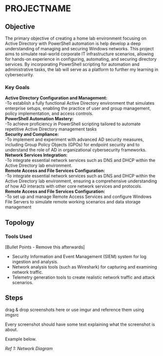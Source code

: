 # PROJECTNAME

## Objective

The primary objective of creating a home lab environment focusing on Active Directory with PowerShell automation is help develop a deep understanding of managing and securing Windows networks.  This project aims to simulate real-world corporate IT infrastructure scenarios, allowing for hands-on experience in configuring, automating, and securing directory services. By incorporating PowerShell scripting for automation and administrative tasks, the lab will serve as a platform to further my learning in cybersecurity.

### Key Goals

<strong>Active Directory Configuration and Management:</strong>
<br>-To establish a fully functional Active Directory environment that simulates enterprise setups, enabling the practice of user and group management, policy implementation, and access controls.
<br><strong>PowerShell Automation Mastery:</strong>
<br>-To achieve proficiency in PowerShell scripting tailored to automate repetitive Active Directory management tasks
<br><strong>Security and Compliance:</strong>
<br>-To implement and experiment with advanced AD security measures, including Group Policy Objects (GPOs) for endpoint security and to understand the role of AD in organizational cybersecurity frameworks.
<br><strong>Network Services Integration:</strong>
<br>-To integrate essential network services such as DNS and DHCP within the Active Directory lab environment.
<br><strong>Remote Access and File Services Configuration:</strong>
<br>-To integrate essential network services such as DNS and DHCP within the Active Directory lab environment, ensuring a comprehensive understanding of how AD interacts with other core network services and protocols.
<br><strong>Remote Access and File Services Configuration:</strong>
<br>-To set up and manage Remote Access Services and configure Windows File Servers to simulate remote working scenarios and data storage management

## Topology


### Tools Used
[Bullet Points - Remove this afterwards]

- Security Information and Event Management (SIEM) system for log ingestion and analysis.
- Network analysis tools (such as Wireshark) for capturing and examining network traffic.
- Telemetry generation tools to create realistic network traffic and attack scenarios.

## Steps
drag & drop screenshots here or use imgur and reference them using imgsrc

Every screenshot should have some text explaining what the screenshot is about.

Example below.

*Ref 1: Network Diagram*
